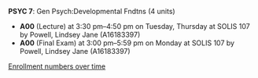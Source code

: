 **PSYC 7**: Gen Psych:Developmental Fndtns (4 units)

- **A00** (Lecture) at 3:30 pm–4:50 pm on Tuesday, Thursday at SOLIS 107 by Powell, Lindsey Jane (A16183397)
- **A00** (Final Exam) at 3:00 pm–5:59 pm on Monday at SOLIS 107 by Powell, Lindsey Jane (A16183397)

[Enrollment numbers over time](./PSYC7.tsv)
